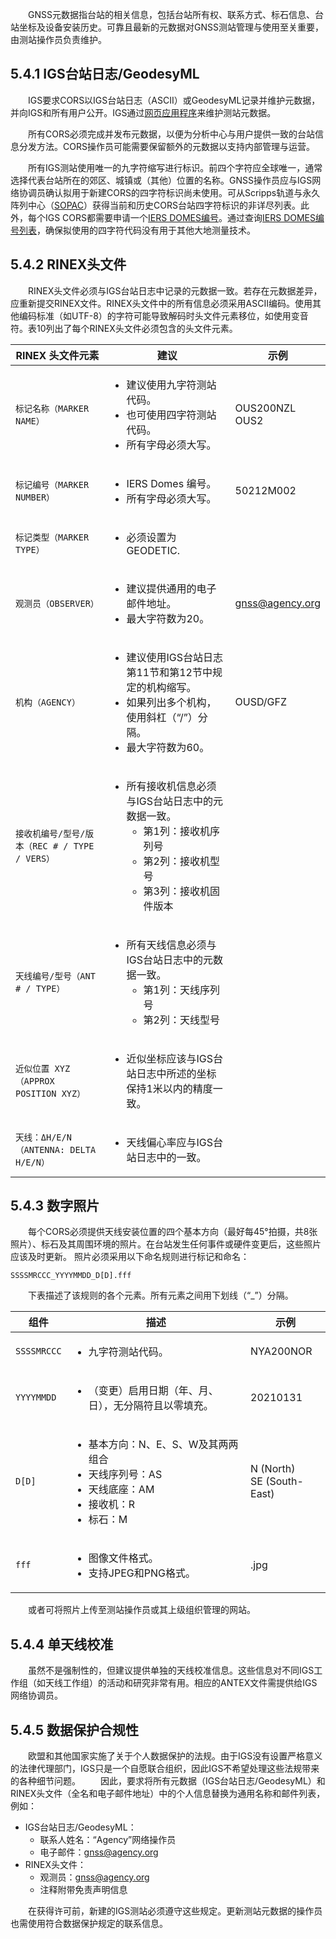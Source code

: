 &emsp;&emsp;GNSS元数据指台站的相关信息，包括台站所有权、联系方式、标石信息、台站坐标及设备安装历史。可靠且最新的元数据对GNSS测站管理与使用至关重要，由测站操作员负责维护。

## 5.4.1 IGS台站日志/GeodesyML

&emsp;&emsp;IGS要求CORS以IGS台站日志（ASCII）或GeodesyML记录并维护元数据，并向IGS和所有用户公开。IGS通过[网页应用程序](https://slm.igs.org)来维护测站元数据。

&emsp;&emsp;所有CORS必须完成并发布元数据，以便为分析中心与用户提供一致的台站信息分发方法。CORS操作员可能需要保留额外的元数据以支持内部管理与运营。

&emsp;&emsp;所有IGS测站使用唯一的九字符缩写进行标识。前四个字符应全球唯一，通常选择代表台站所在的郊区、城镇或（其他）位置的名称。GNSS操作员应与IGS网络协调员确认拟用于新建CORS的四字符标识尚未使用。可从Scripps轨道与永久阵列中心（[SOPAC](http://sopac-old.ucsd.edu/checkSiteID.shtml)）获得当前和历史CORS台站四字符标识的非详尽列表。此外，每个IGS CORS都需要申请一个[IERS DOMES编号](domes-request)。通过查询[IERS DOMES编号列表](domes-list)，确保拟使用的四字符代码没有用于其他大地测量技术。

## 5.4.2 RINEX头文件

&emsp;&emsp;RINEX头文件必须与IGS台站日志中记录的元数据一致。若存在元数据差异，应重新提交RINEX文件。RINEX头文件中的所有信息必须采用ASCII编码。使用其他编码标准（如UTF-8）的字符可能导致解码时头文件元素移位，如使用变音符。表10列出了每个RINEX头文件必须包含的头文件元素。

| RINEX 头文件元素  | 建议 | 示例 |
| --------------------- | --------------- | ------- |
| `标记名称（MARKER NAME）`         | <ul><li>建议使用九字符测站代码。</li><li>也可使用四字符测站代码。</li><li>所有字母必须大写。</li></ul> | OUS200NZL<br>OUS2 |
| `标记编号（MARKER NUMBER）`       | <ul><li>IERS Domes 编号。</li><li>所有字母必须大写。 | 50212M002 |
| `标记类型（MARKER TYPE）`         | <ul><li>必须设置为 GEODETIC. ||
| `观测员（OBSERVER）`            | <ul><li>建议提供通用的电子邮件地址。 </li><li>最大字符数为20。 | gnss@agency.org |
| `机构（AGENCY）`              | <ul><li>建议使用IGS台站日志第11节和第12节中规定的机构缩写。<li>如果列出多个机构，使用斜杠（“/”）分隔。<li>最大字符数为60。 | OUSD/GFZ |
| `接收机编号/型号/版本（REC # / TYPE / VERS）` | <ul><li>所有接收机信息必须与IGS台站日志中的元数据一致。<ul><li> 第1列：接收机序列号 <li> 第2列：接收机型号 <li> 第3列：接收机固件版本||
| `天线编号/型号（ANT # / TYPE）`        | <ul><li>所有天线信息必须与IGS台站日志中的元数据一致。<ul><li> 第1列：天线序列号 <li> 第2列：天线型号 ||
| `近似位置 XYZ（APPROX POSITION XYZ）` | <ul><li>近似坐标应该与IGS台站日志中所述的坐标保持1米以内的精度一致。 ||
| `天线：ΔH/E/N（ANTENNA: DELTA H/E/N）` | <ul><li>天线偏心率应与IGS台站日志中的一致。 ||

## 5.4.3 数字照片

&emsp;&emsp;每个CORS必须提供天线安装位置的四个基本方向（最好每45°拍摄，共8张照片）、标石及其周围环境的照片。在台站发生任何事件或硬件变更后，这些照片应该及时更新。
照片必须采用以下命名规则进行标记和命名：

`SSSSMRCCC_YYYYMMDD_D[D].fff`

&emsp;&emsp;下表描述了该规则的各个元素。所有元素之间用下划线（“_”）分隔。

| 组件   | 描述 | 示例 |
| ----------- | ----------- | ------- |
| `SSSSMRCCC` | <ul><li>九字符测站代码。 | NYA200NOR |
| `YYYYMMDD`  | <ul><li>（变更）启用日期（年、月、日），无分隔符且以零填充。 | 20210131 |
| `D[D]`      | <ul><li>基本方向：N、E、S、W及其两两组合<li>天线序列号：AS<li>天线底座：AM<li>接收机：R<li>标石：M | N (North)<br>SE (South-East) |
| `fff`      | <ul><li>图像文件格式。<li>支持JPEG和PNG格式。 | .jpg |

&emsp;&emsp;或者可将照片上传至测站操作员或其上级组织管理的网站。

## 5.4.4 单天线校准

&emsp;&emsp;虽然不是强制性的，但建议提供单独的天线校准信息。这些信息对不同IGS工作组（如天线工作组）的活动和研究非常有用。相应的ANTEX文件需提供给IGS网络协调员。

## 5.4.5 数据保护合规性

&emsp;&emsp;欧盟和其他国家实施了关于个人数据保护的法规。由于IGS没有设置严格意义的法律代理部门，IGS只是一个自愿联合组织，因此IGS不希望处理这些法规带来的各种细节问题。
&emsp;&emsp;因此，要求将所有元数据（IGS台站日志/GeodesyML）和RINEX头文件（全名和电子邮件地址）中的个人信息替换为通用名称和邮件列表，例如：

- IGS台站日志/GeodesyML：
    - 联系人姓名：“Agency”网络操作员
    - 电子邮件：gnss@agency.org
- RINEX头文件：
    - 观测员：gnss@agency.org
    - 注释附带免责声明信息

&emsp;&emsp;在获得许可前，新建的IGS测站必须遵守这些规定。更新测站元数据的操作员也需使用符合数据保护规定的联系信息。

[domes-request]: https://itrf.ign.fr/en/network/domes/request
[domes-list]: https://itrf.ign.fr/en/network/list